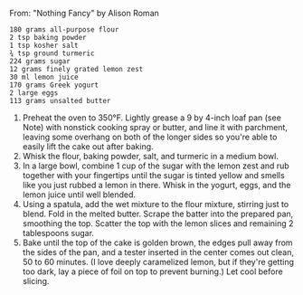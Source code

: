 From: "Nothing Fancy" by Alison Roman
    
    180 grams all-purpose flour
    2 tsp baking powder
    1 tsp kosher salt
    ¾ tsp ground turmeric
    224 grams sugar
    12 grams finely grated lemon zest
    30 ml lemon juice
    170 grams Greek yogurt
    2 large eggs
    113 grams unsalted butter
    
1. Preheat the oven to 350°F. Lightly grease a 9 by 4-inch loaf pan (see Note) with nonstick cooking spray or butter, and line it with parchment, leaving some overhang on both of the longer sides so you're able to easily lift the cake out after baking.
2. Whisk the flour, baking powder, salt, and turmeric in a medium bowl.
3. In a large bowl, combine 1 cup of the sugar with the lemon zest and rub together with your fingertips until the sugar is tinted yellow and smells like you just rubbed a lemon in there. Whisk in the yogurt, eggs, and the lemon juice until well blended.
4. Using a spatula, add the wet mixture to the flour mixture, stirring just to blend. Fold in the melted butter. Scrape the batter into the prepared pan, smoothing the top. Scatter the top with the lemon slices and remaining 2 tablespoons sugar.
5. Bake until the top of the cake is golden brown, the edges pull away from the sides of the pan, and a tester inserted in the center comes out clean, 50 to 60 minutes. (I love deeply caramelized lemon, but if they're getting too dark, lay a piece of foil on top to prevent burning.) Let cool before slicing.
    
    
